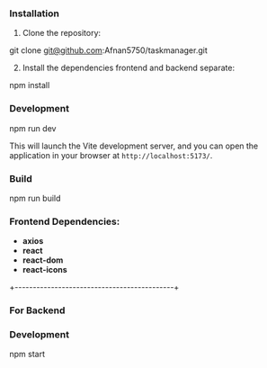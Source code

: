 ### Installation

1. Clone the repository:

git clone git@github.com:Afnan5750/taskmanager.git

2. Install the dependencies frontend and backend separate:

npm install

### Development

npm run dev

This will launch the Vite development server, and you can open the application in your browser at `http://localhost:5173/`.

### Build

npm run build

### Frontend Dependencies:

- **axios**
- **react**
- **react-dom**
- **react-icons**

+--------------------------------------------+

### For Backend

### Development

npm start
